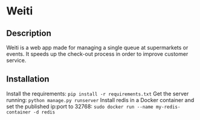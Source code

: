 Weiti
===========

## Description
Weiti is a web app made for managing a single queue at supermarkets or events.
It speeds up the check-out process in order to improve customer service.

## Installation
Install the requirements:
`pip install -r requirements.txt`
Get the server running:
`python manage.py runserver`
Install redis in a Docker container and set the published ip:port to 32768:
`sudo docker run --name my-redis-container -d redis`
